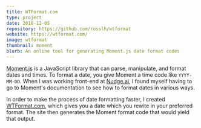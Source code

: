 ```yaml
---
title: WTFormat.com
type: project
date: 2018-12-05
repository: https://github.com/rosslh/wtformat
website: https://wtformat.com/
image: wtformat
thumbnail: moment
blurb: An online tool for generating Moment.js date format codes
---
```


<a href="https://momentjs.com">Moment.js</a> is a JavaScript library that can parse, manipulate, and format dates and times. To format a date, you give Moment a time code like <code>YYYY-MM-DD</code>. When I was working front-end at [Nudge.ai](https://www.nudge.ai)</a>, I found myself having to go to Moment's documentation to see how to format dates in various ways.

In order to make the process of date formatting faster, I created [WTFormat.com](https://wtformat.com), which gives you a date which you rewite in your preferred format. The site then generates the Moment format code that would yield that output.